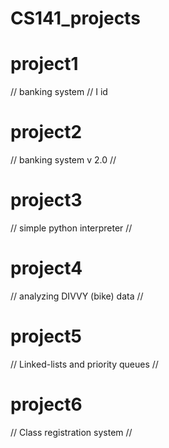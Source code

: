 # CS141_projects

# project1 #
// banking system //
I id

# project2 #
// banking system v 2.0 //

# project3 #
// simple python interpreter // 

# project4 #
// analyzing DIVVY (bike) data //

# project5 #
// Linked-lists and priority queues // 

# project6 #
// Class registration system //
